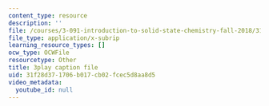 ```yaml
---
content_type: resource
description: ''
file: /courses/3-091-introduction-to-solid-state-chemistry-fall-2018/31f28d371706b017cb02fcec5d8aa8d5_UF94OiDYgBY.srt
file_type: application/x-subrip
learning_resource_types: []
ocw_type: OCWFile
resourcetype: Other
title: 3play caption file
uid: 31f28d37-1706-b017-cb02-fcec5d8aa8d5
video_metadata:
  youtube_id: null
---
```

